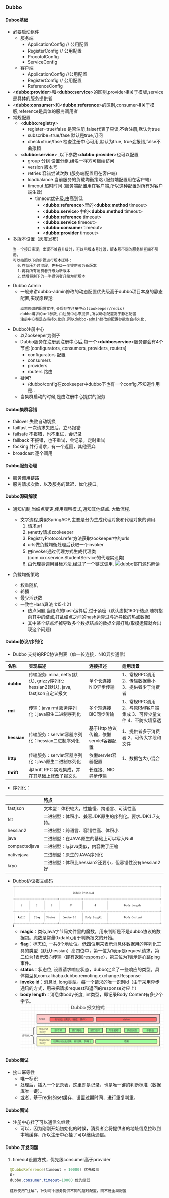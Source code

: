 ### Dubbo

#### Duboo基础
* 必要启动组件
  * 服务端
    * ApplicationConfig // 公用配置
    * RegisterConfig // 公用配置
    * ProcotolConfig
    * ServiceConfig
  * 客户端
    * ApplicationConfig //公用配置
    * RegisterConfig // 公用配置
    * ReferenceConfig
* \<**dubbo:provider**\>和\<**dubbo:service**\>的区别,provider相关于模版,service是具体的服务提供者
* \<**dubbo:consumer**>和\<**dubbo:reference**\>的区别,consumer相关于模版,reference是具体的服务调用者
* 常规配置
  * \<**dubbo:registry**\> 
    * register=true/false 是否注册,false代表了只读,不会注册,默认为true
    * subscribe=true/fase 默认是true,订阅
    * check=true/fase 检查注册中心可用,默认为true, true会报错,false不会报错
  * \<**dubbo:service**\> ,以下参数\<**dubbo:provider**\>也可以配置
    * group 分组 设置分组,组名一样方可继续访问
    * version 版本号
    * retries 容错尝试次数 (服务端配置用在客户端)
    * loadbalance 当前服务的负载均衡策略 (服务端配置用在客户端)
    * timeout 超时时间 (服务端配置用在客户端,所以这种配置对所有对客户端生效)
      * timeout优先级,由高到低
        * \<**dubbo:reference**\>里的\<**dubbo:method** timeout\>
        * \<**dubbo:service**\>中的\<**dubbo:method** timeout\>
        * \<**dubbo:reference** timeout\>
        * \<**dubbo:service** timeout\>
        * \<**dubbo:consumer** timeout\>
        * \<**dubbo:provider** timeout\>
* 多版本设置（灰度发布）
  ```
  当一个接口实现，出现不兼容升级时，可以用版本号过渡，版本号不同的服务相互间不引用。
  可以按照以下的步骤进行版本迁移：
    0.在低压力时间段，先升级一半提供者为新版本
    1.再将所有消费者升级为新版本
    2.然后将剩下的一半提供者升级为新版本
  ```
* Dubbo Admin
  * 一般来讲dubbo-admin修改的动态配置优先级高于dubbo项目本身的静态配置,实现原理是:
    ```
    动态修改的配置文件,会保存在注册中心(zookeeper/redis)
    dubbo请求的url参数,由注册中心来提供,所以动态配置高于静态配置
    注册中心都是支持持久化的,所以dubbo-admin修改的配置参数也会持久化.
    ```
* Dubbo注册中心
  * 以Zookeeper为例子
  * Dubbo服务在注册到注册中心后,每一个\<**dubbo:service**\>服务都会有4个节点:[configurators, consumers, providers, routers]
    * configurators 配置
    * consumers
    * providers
    * routers 路由
  * 疑问?
    * /dubbo/config在zookeeper中dubbo下也有一个config,不知道作用是..
  * 当集群启动的时候,是由注册中心提供的服务

#### Dubbo集群容错
* failover 失败自动切换
* failfast 一次请求失败后，立马报错
* failsafe 不报错，也不重试，会记录
* failback 不报错，也不重试，会记录，定时重试
* focking 并行请求，有一个返回，其他丢弃
* broadcast 逐个调用

#### Dubbo服务治理
* 服务调用链路
* 服务请求次数，以及服务的延迟，优化接口。

#### Dubbo源码解读
* 通知机制,当结点变更,使用观察模式,通知其他结点. 大致流程.
  * 文字流程,类似SpringAOP,主要是分为生成代理对象和代理对象的调用.
    1. 请求url
    2. 由netty请求zookeeper
    3. RegistryProtocol.refer方法获取zookeeper中的urls
    4. urls做负载均衡处理后获取一个invoker
    5. 由invoker通过代理方式生成代理类(com.xxx.service.StudentService的代理实现类)
    6. 由代理类调用目标方法,经过了一个链式调用.
![dubbo部门源码解读](../../../Images/programming/component/dubbo/Dubbo源码-ReferenceConfig-get.png)


* 负载均衡策略
  * 权重随机
  * 轮播
  * 最少活跃数
  * 一致性Hash算法 1:15-1:21
    * 热点问题,当结点的hash运算后,过于紧密. (默认虚拟160个结点,随机指向其中的结点,打乱结点之间的hash运算过与近导致的热点数据)
    * 其中某个结点坏掉导致多个数据结点的数据全部打乱(取模运算就会出现这个问题)

#### Dubbo协议/序列化
* Dubbo 支持的RPC协议列表（单一长连接，NIO异步通信）

| **名称**   | **实现描述**   | **连接描述**   | **适用场景**   | 
|:----|:----|:----|:----|
| **dubbo**   | 传输服务: mina, netty(默认), grizzy序列化: hessian2(默认), java, fastjson自定义报文   | 单个长连接NIO异步传输   | 1、常规RPC调用2、传输数据量小 3、提供者少于消费者   | 
| **rmi**   | 传输：java rmi 服务序列化：java原生二进制序列化   | 多个短连接BIO同步传输   | 1、常规RPC调用  2、与原RMI客户端集成  3、可传少量文件  4、不防火墙穿透   | 
| **hessian**   | 传输服务：servlet容器序列化：hessian二进制序列化   | 基于Http 协议传输，依懒servlet容器配置   | 1、提供者多于消费者  2、可传大字段和文件 | 
| **http**   | 传输服务：servlet容器序列化：java原生二进制序列化   | 依懒servlet容器配置   | 1、数据包大小混合   | 
| **thrift**   | 与thrift RPC 实现集成，并在其基础上修改了报文头   | 长连接、NIO异步传输   |    | 
* 序列化：

|    | 特点   | 
|:----|:----|
| fastjson   | 文本型：体积较大，性能慢、跨语言、可读性高   | 
| fst   | 二进制型：体积小、兼容JDK原生的序列化。要求JDK1.7支持。   | 
| hessian2   | 二进制型：跨语言、容错性高、体积小   | 
| java   | 二进制型：在JAVA原生的基础上可以写入Null   | 
| compactedjava   | 二进制型：与java类似，内容做了压缩   | 
| nativejava   | 二进制型：原生的JAVA序列化   | 
| kryo   | 二进制型：体积比hessian2还要小，但容错性没有hessian2好 

* Dubbo协议报文编码
  ![dubbo部门源码解读](../../../Images/programming/component/dubbo/dubbo-protocol.png)
  * **magic**：类似java字节码文件里的魔数，用来判断是不是dubbo协议的数据包。魔数是常量0xdabb,用于判断报文的开始。
  * **flag**：标志位, 一共8个地址位。低四位用来表示消息体数据用的序列化工具的类型（默认hessian）高四位中，第一位为1表示是request请求，第二位为1表示双向传输（即有返回response），第三位为1表示是心跳ping事件。
  * **status**：状态位, 设置请求响应状态，dubbo定义了一些响应的类型。具体类型见com.alibaba.dubbo.remoting.exchange.Response
  * **invoke id**：消息id, long类型。每一个请求的唯一识别id（由于采用异步通讯的方式，用来把请求request和返回的response对应上）
  * **body length**：消息体body长度, int类型，即记录Body Content有多少个字节。
![dubbo部门源码解读](../../../Images/programming/component/dubbo/dubbo-报文格式.png)

#### Dubbo面试
* 接口幂等性
  * 唯一标识
  * 处理后，插入一个记录表，这里即是记录，也是唯一键的判断标准（数据库唯一键）。
  * 或者，基于redis的set缓存，设置过期时间，进行重复判重。

#### Dubbo面试
* 注册中心挂了可以通信么继续
  * 可以，因为刚刚开始初始化的时候，消费者会将提供者的地址信息拉取到本地缓存，所以注册中心挂了可以继续通信。

#### Dubbo 开发问题
1. timeout设置方式，优先级consumer高于provider
```java
  @DubboReference(timeout = 10000) 优先级高
  Or
  dubbo.consumer.timeout=10000 优先级低

  建议使用“注解”，针对每个服务提供不同的超时配置，而不是全局配置
```